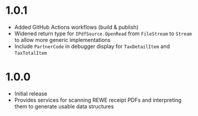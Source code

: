 ﻿# 1.0.1

* Added GitHub Actions workflows (build & publish)
* Widened return type for `IPdfSource.OpenRead` from `FileStream` to `Stream` to allow more generic implementations
* Include `PartnerCode` in debugger display for `TaxDetailItem` and `TaxTotalItem`

# 1.0.0

* Initial release
* Provides services for scanning REWE receipt PDFs and interpreting them to generate usable data structures
